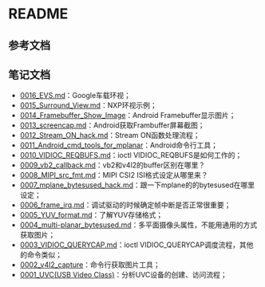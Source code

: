 # README

## 参考文档

## 笔记文档

* [0016_EVS.md](docs/0016_EVS.md)：Google车载环视；
* [0015_Surround_View.md](docs/0015_Surround_View.md)：NXP环视示例；
* [0014_Framebuffer_Show_Image](docs/0014_Framebuffer_Show_Image/README.md)：Android Framebuffer显示图片；
* [0013_screencap.md](docs/0013_screencap.md)：Android获取Frambuffer屏幕截图；
* [0012_Stream_ON_hack.md](docs/0012_Stream_ON_hack.md)：Stream ON函数处理流程；
* [0011_Android_cmd_tools_for_mplanar](docs/0011_Android_cmd_tools_for_mplanar)：Android命令行工具；
* [0010_VIDIOC_REQBUFS.md](docs/0010_VIDIOC_REQBUFS.md)：ioctl VIDIOC_REQBUFS是如何工作的；
* [0009_vb2_callback.md](docs/0009_vb2_callback.md)：vb2和v4l2的buffer区别在哪里？
* [0008_MIPI_src_fmt.md](docs/0008_MIPI_src_fmt.md)：MIPI CSI2 ISI格式设定从哪里来？
* [0007_mplane_bytesused_hack.md](docs/0007_mplane_bytesused_hack.md)：跟一下mplane的的bytesused在哪里设定；
* [0006_frame_irq.md](docs/0006_frame_irq.md)：调试驱动的时候确定帧中断是否正常很重要；
* [0005_YUV_format.md](docs/0005_YUV_format.md)：了解YUV存储格式；
* [0004_multi-planar_bytesused.md](docs/0004_multi-planar_bytesused.md)：多平面摄像头属性，不能用通用的方式获取图片；
* [0003_VIDIOC_QUERYCAP.md](docs/0003_VIDIOC_QUERYCAP.md)：ioctl VIDIOC_QUERYCAP调度流程，其他的命令类似；
* [0002_v4l2_capture](docs/0002_v4l2_capture/README.md)：命令行获取图片工具；
* [0001_UVC(USB Video Class)](docs/0001_uvc/README.md)：分析UVC设备的创建、访问流程；
